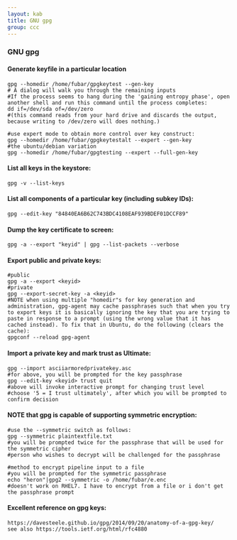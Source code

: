 ```yaml
---
layout: kab
title: GNU gpg
group: ccc
---
```


### GNU gpg

#### Generate keyfile in a particular location
```
gpg --homedir /home/fubar/gpgkeytest --gen-key
# A dialog will walk you through the remaining inputs 
#If the process seems to hang during the 'gaining entropy phase', open another shell and run this command until the process completes:
dd if=/dev/sda of=/dev/zero
#(this command reads from your hard drive and discards the output, because writing to /dev/zero will does nothing.)

#use expert mode to obtain more control over key construct:
gpg --homedir /home/fubar/gpgkeytestalt --expert --gen-key
#the ubuntu/debian variation
gpg --homedir /home/fubar/gpgtesting --expert --full-gen-key
```
#### List all keys in the keystore:
```
gpg -v --list-keys
```

#### List all components of a particular key (including subkey IDs):
```
gpg --edit-key "84840EA6B62C743BDC4108EAF939BDEF01DCCF89"
```

#### Dump the key certificate to screen:
```
gpg -a --export "keyid" | gpg --list-packets --verbose
```

#### Export public and private keys:
```
#public
gpg -a --export <keyid>
#private
gpg --export-secret-key -a <keyid>
#NOTE when using multiple "homedir"s for key generation and administration, gpg-agent may cache passphrases such that when you try to export keys it is basically ignoring the key that you are trying to paste in response to a prompt (using the wrong value that it has cached instead). To fix that in Ubuntu, do the following (clears the cache):
gpgconf --reload gpg-agent
```
#### Import a private key and mark trust as Ultimate:
```
gpg --import asciiarmoredprivatekey.asc
#for above, you will be prompted for the key passphrase
gpg --edit-key <keyid> trust quit
#above will invoke interactive prompt for changing trust level
#choose '5 = I trust ultimately', after which you will be prompted to confirm decision

```

#### NOTE that gpg is capable of supporting symmetric encryption:
```
#use the --symmetric switch as follows:
gpg --symmetric plaintextfile.txt
#you will be prompted twice for the passphrase that will be used for the symmetric cipher
#person who wishes to decrypt will be challenged for the passphrase

#method to encrypt pipeline input to a file
#you will be prompted for the symmetric passphrase
echo "heron"|gpg2 --symmetric -o /home/fubar/e.enc
#doesn't work on RHEL7. I have to encrypt from a file or i don't get the passphrase prompt
```

#### Excellent reference on gpg keys:
```
https://davesteele.github.io/gpg/2014/09/20/anatomy-of-a-gpg-key/
see also https://tools.ietf.org/html/rfc4880
```



<br/>
<br/>
<br/>
